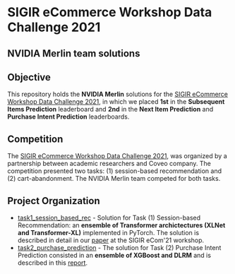 # SIGIR eCommerce Workshop Data Challenge 2021
## NVIDIA Merlin team solutions


## Objective
This repository holds the **NVIDIA Merlin** solutions for the [SIGIR eCommerce Workshop Data Challenge 2021](https://sigir-ecom.github.io/data-task.html), in which we placed **1st** in the **Subsequent Items Prediction** leaderboard and **2nd** in the **Next Item Prediction** and **Purchase Intent Prediction** leaderboards.

## Competition
The [SIGIR eCommerce Workshop Data Challenge 2021](https://sigir-ecom.github.io/data-task.html), was organized by a partnership between academic researchers and Coveo company. The competition presented two tasks: (1) session-based recommendation and (2) cart-abandonment. The NVIDIA Merlin team competed for both tasks.


## Project Organization

- [task1_session_based_rec](task1_session_based_rec/README.md) - Solution for Task (1) Session-based Recommendation: an **ensemble of Transformer archictectures (XLNet and Transformer-XL)** implemented in PyTorch. The solution is described in detail in our [paper](https://sigir-ecom.github.io/) at the SIGIR eCom'21 workshop.
- [task2_purchase_prediction](task2_purchase_prediction/README.md) - The solution for Task (2) Purchase Intent Prediction consisted in an **ensemble of XGBoost and DLRM** and is described in this [report](task2_purchase_prediction/README.md).
